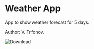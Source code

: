 # Weather App
App to show weather forecast for 5 days.

Author: V. Trifonov.

![Download](https://dl.dropboxusercontent.com/s/sxzz6p044ava7cj/qr_code.png "QR-code")
